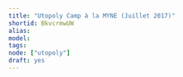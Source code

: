 ```yaml
---
title: "Utopoly Camp à la MYNE (Juillet 2017)"
shortid: BkvcrmwUW
alias:
model:
tags:
node: ["utopoly"]
draft: yes
---
```

